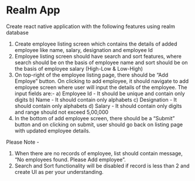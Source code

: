 # Realm App

Create react native application with the following features using realm database

1. Create employee listing screen which contains the details of added employee like name, salary, designation and employee Id
2. Employee listing screen should have search and sort features, where search should be on the basis of employee name and sort should be on the basis of employee salary (High-Low & Low-High)
3. On top-right of the employee listing page, there should be “Add Employe” button. On clicking to add employee, it should navigate to add employee screen where user will input the details of the employee. The input fields are:-
a) Employee Id - It should be unique and contain only digits
b) Name - It should contain only alphabets
c) Designation - It should contain only alphabets
d) Salary - It should contain only digits and range should not exceed 5,00,000
4. In the bottom of add employee screen, there should be a “Submit” button and on clicking on submit, user should go back on listing page with updated employee details.
 
Please Note -
 1. When there are no records of employee, list should contain  message, “No employees found. Please Add employee”.
2. Search and Sort functionality will be disabled if record is less than 2 and create UI as per your understanding. 
